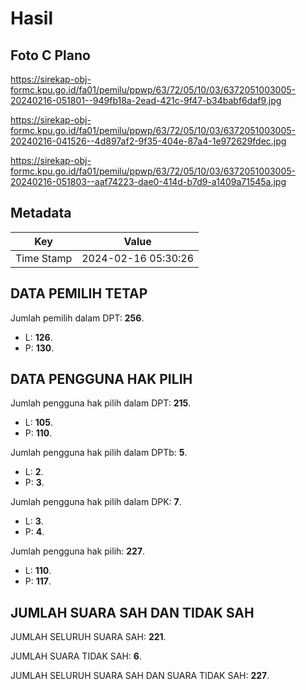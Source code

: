 # Hasil

## Foto C Plano

https://sirekap-obj-formc.kpu.go.id/fa01/pemilu/ppwp/63/72/05/10/03/6372051003005-20240216-051801--949fb18a-2ead-421c-9f47-b34babf6daf9.jpg

https://sirekap-obj-formc.kpu.go.id/fa01/pemilu/ppwp/63/72/05/10/03/6372051003005-20240216-041526--4d897af2-9f35-404e-87a4-1e972629fdec.jpg

https://sirekap-obj-formc.kpu.go.id/fa01/pemilu/ppwp/63/72/05/10/03/6372051003005-20240216-051803--aaf74223-dae0-414d-b7d9-a1409a71545a.jpg


## Metadata

| Key        | Value               |
| ---------- | ------------------- |
| Time Stamp | 2024-02-16 05:30:26 |


## DATA PEMILIH TETAP

Jumlah pemilih dalam DPT: **256**.
 * L: **126**.
 * P: **130**.

## DATA PENGGUNA HAK PILIH

Jumlah pengguna hak pilih dalam DPT: **215**.
 * L: **105**.
 * P: **110**.

Jumlah pengguna hak pilih dalam DPTb: **5**.
 * L: **2**.
 * P: **3**.

Jumlah pengguna hak pilih dalam DPK: **7**.
 * L: **3**.
 * P: **4**.

Jumlah pengguna hak pilih: **227**.
 * L: **110**.
 * P: **117**.

## JUMLAH SUARA SAH DAN TIDAK SAH

JUMLAH SELURUH SUARA SAH: **221**.

JUMLAH SUARA TIDAK SAH: **6**.

JUMLAH SELURUH SUARA SAH DAN SUARA TIDAK SAH: **227**.


